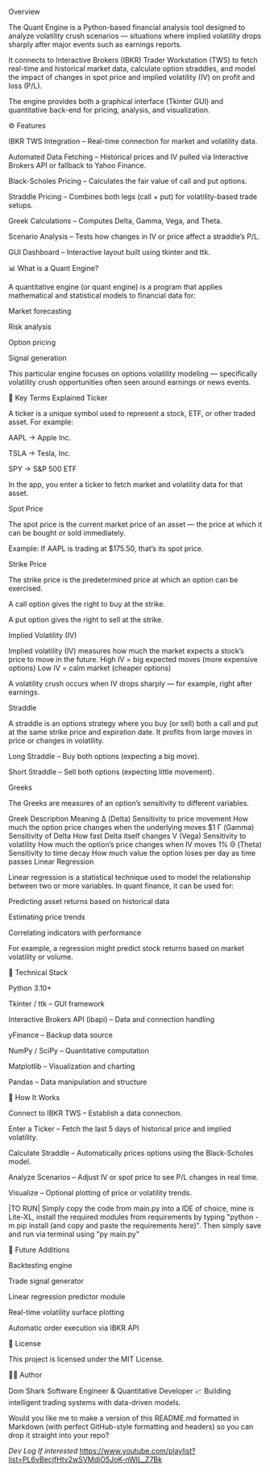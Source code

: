 Overview

The Quant Engine is a Python-based financial analysis tool designed to analyze volatility crush scenarios — situations where implied volatility drops sharply after major events such as earnings reports.

It connects to Interactive Brokers (IBKR) Trader Workstation (TWS) to fetch real-time and historical market data, calculate option straddles, and model the impact of changes in spot price and implied volatility (IV) on profit and loss (P/L).

The engine provides both a graphical interface (Tkinter GUI) and quantitative back-end for pricing, analysis, and visualization.

⚙️ Features

IBKR TWS Integration – Real-time connection for market and volatility data.

Automated Data Fetching – Historical prices and IV pulled via Interactive Brokers API or fallback to Yahoo Finance.

Black-Scholes Pricing – Calculates the fair value of call and put options.

Straddle Pricing – Combines both legs (call + put) for volatility-based trade setups.

Greek Calculations – Computes Delta, Gamma, Vega, and Theta.

Scenario Analysis – Tests how changes in IV or price affect a straddle’s P/L.

GUI Dashboard – Interactive layout built using tkinter and ttk.

📊 What is a Quant Engine?

A quantitative engine (or quant engine) is a program that applies mathematical and statistical models to financial data for:

Market forecasting

Risk analysis

Option pricing

Signal generation

This particular engine focuses on options volatility modeling — specifically volatility crush opportunities often seen around earnings or news events.

🔑 Key Terms Explained
Ticker

A ticker is a unique symbol used to represent a stock, ETF, or other traded asset.
For example:

AAPL → Apple Inc.

TSLA → Tesla, Inc.

SPY → S&P 500 ETF

In the app, you enter a ticker to fetch market and volatility data for that asset.

Spot Price

The spot price is the current market price of an asset — the price at which it can be bought or sold immediately.

Example:
If AAPL is trading at $175.50, that’s its spot price.

Strike Price

The strike price is the predetermined price at which an option can be exercised.

A call option gives the right to buy at the strike.

A put option gives the right to sell at the strike.

Implied Volatility (IV)

Implied volatility (IV) measures how much the market expects a stock’s price to move in the future.
High IV = big expected moves (more expensive options)
Low IV = calm market (cheaper options)

A volatility crush occurs when IV drops sharply — for example, right after earnings.

Straddle

A straddle is an options strategy where you buy (or sell) both a call and put at the same strike price and expiration date.
It profits from large moves in price or changes in volatility.

Long Straddle – Buy both options (expecting a big move).

Short Straddle – Sell both options (expecting little movement).

Greeks

The Greeks are measures of an option’s sensitivity to different variables.

Greek	Description	Meaning
Δ (Delta)	Sensitivity to price movement	How much the option price changes when the underlying moves $1
Γ (Gamma)	Sensitivity of Delta	How fast Delta itself changes
V (Vega)	Sensitivity to volatility	How much the option’s price changes when IV moves 1%
Θ (Theta)	Sensitivity to time decay	How much value the option loses per day as time passes
Linear Regression

Linear regression is a statistical technique used to model the relationship between two or more variables.
In quant finance, it can be used for:

Predicting asset returns based on historical data

Estimating price trends

Correlating indicators with performance

For example, a regression might predict stock returns based on market volatility or volume.

🧩 Technical Stack

Python 3.10+

Tkinter / ttk – GUI framework

Interactive Brokers API (ibapi) – Data and connection handling

yFinance – Backup data source

NumPy / SciPy – Quantitative computation

Matplotlib – Visualization and charting

Pandas – Data manipulation and structure

🚀 How It Works

Connect to IBKR TWS – Establish a data connection.

Enter a Ticker – Fetch the last 5 days of historical price and implied volatility.

Calculate Straddle – Automatically prices options using the Black-Scholes model.

Analyze Scenarios – Adjust IV or spot price to see P/L changes in real time.

Visualize – Optional plotting of price or volatility trends.

|TO RUN|
Simply copy the code from main.py into a IDE of choice, mine is Lite-XL, install the required modules from requirements by typing "python -m pip install (and copy and paste the requirements here)". Then simply save and run via terminal using "py main.py"
​

🧠 Future Additions

Backtesting engine

Trade signal generator

Linear regression predictor module

Real-time volatility surface plotting

Automatic order execution via IBKR API

🧾 License

This project is licensed under the MIT License.

👨‍💻 Author

Dom Shark
Software Engineer & Quantitative Developer
📈 Building intelligent trading systems with data-driven models.

Would you like me to make a version of this README.md formatted in Markdown (with perfect GitHub-style formatting and headers) so you can drop it straight into your repo?

*Dev Log If interested*
https://www.youtube.com/playlist?list=PL6vBecjfHtv2wSVMdiO5JoK-nWIL_Z7Bk
